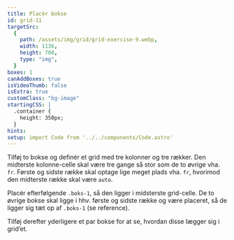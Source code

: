 ```yaml
---
title: Placér bokse
id: grid-11
targetSrc:
  {
    path: /assets/img/grid/grid-exercise-9.webp,
    width: 1136,
    height: 700,
    type: "img",
  }
boxes: 1
canAddBoxes: true
isVideoThumb: false
isExtra: true
customClass: "bg-image"
startingCSS: |
  .container {
    height: 350px;
  }
hints:
setup: import Code from '../../components/Code.astro'
---
```


Tilføj to bokse og definér et grid med tre kolonner og tre rækker. Den midterste kolonne-celle skal være tre gange så stor som de to øvrige vha. <Code>fr</Code>. Første og sidste række skal optage lige meget plads vha. <Code>fr</Code>, hvorimod den midterste række skal være <Code>auto</Code>.

Placér efterfølgende <Code type="selector">.boks-1</Code>, så den ligger i midsterste grid-celle. De to øvrige bokse skal ligge i hhv. første og sidste række og være placeret, så de ligger sig tæt op af <Code type="selector">.boks-1</Code> (se reference).

Tilføj derefter yderligere et par bokse for at se, hvordan disse lægger sig i grid’et.
